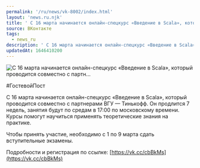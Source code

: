 ```yaml
---
permalink: '/ru/news/vk-8002/index.html'
layout: 'news.ru.njk'
title: ' С 16 марта начинается онлайн-спецкурс «Введение в Scala», который проводится совместно с партн…'
source: ВКонтакте
tags:
  - news_ru
description: ' С 16 марта начинается онлайн-спецкурс «Введение в Scala», который проводится совместно с партн…'
updatedAt: 1646410200
---
```

![ С 16 марта начинается онлайн-спецкурс «Введение в Scala», который проводится совместно с партн…](https://sun9-41.userapi.com/sun9-62/impg/ciIeqYk5x8k_HNGr8dkNZrvMAqIfHEMC_shw5A/beqiQPuLaPY.jpg?size=510x340&quality=95&sign=ea0dd2d5815fe1c5b6f74640ac23a40c&c_uniq_tag=niQfLbHRZTOt5ezhjt_a9YrIJUkm3PUepO-5LsgJUSY&type=album)

#ГостевойПост

С 16 марта начинается онлайн-спецкурс «Введение в Scala», который проводится совместно с партнерами ВГУ — Тинькофф. Он продлится 7 недель, занятия будут по средам в 17:00 по московскому времени. Курсы помогут научиться применять теоретические знания на практике.

Чтобы принять участие, необходимо с 1 по 9 марта сдать вступительные экзамены.

Подробности и регистрация по ссылке: [https://vk.cc/cbBkMs](https://vk.cc/cbBkMs)
